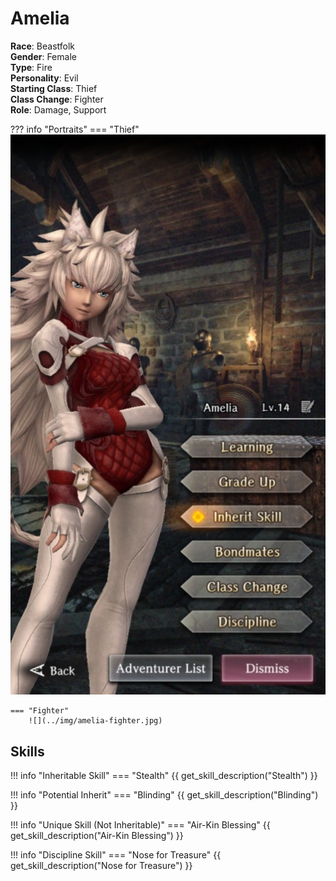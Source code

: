 # Amelia

**Race**: Beastfolk  
**Gender**: Female  
**Type**: Fire  
**Personality**: Evil  
**Starting Class**: Thief  
**Class Change**: Fighter  
**Role**: Damage, Support

??? info "Portraits"
    === "Thief"
        ![](../img/amelia-thief.jpg)

    === "Fighter"
        ![](../img/amelia-fighter.jpg)

## Skills

!!! info "Inheritable Skill"
    === "Stealth"
        {{ get_skill_description("Stealth") }}

!!! info "Potential Inherit"
    === "Blinding"
        {{ get_skill_description("Blinding") }}

!!! info "Unique Skill (Not Inheritable)"
    === "Air-Kin Blessing"
        {{ get_skill_description("Air-Kin Blessing") }}
        
!!! info "Discipline Skill"
    === "Nose for Treasure"
        {{ get_skill_description("Nose for Treasure") }}

